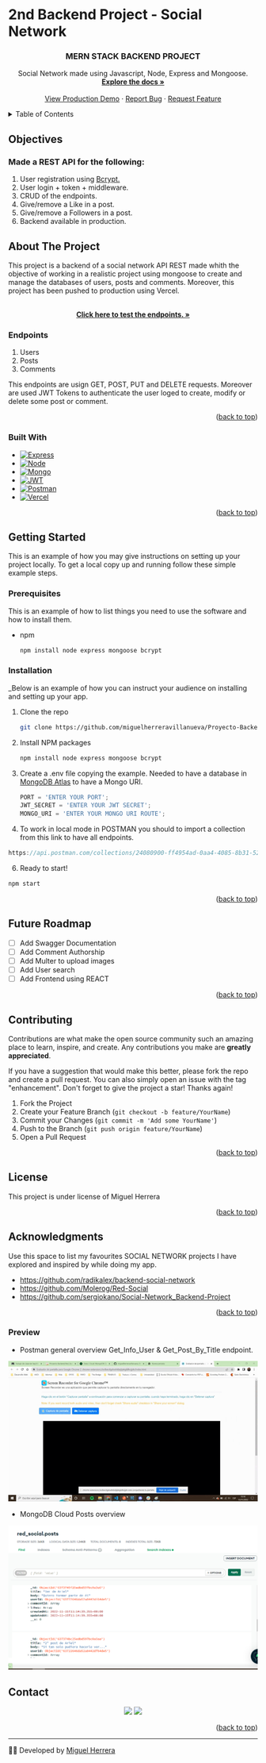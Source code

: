 # 2nd Backend Project - Social Network

 <h3 align="center">MERN STACK BACKEND PROJECT</h3>

  <p align="center">
    Social Network made using Javascript, Node, Express and Mongoose.
    <br />
    <a href="https://github.com/miguelherreravillanueva/Proyecto-Backend.Social_Network"><strong>Explore the docs »</strong></a>
    <br />
    <br />
    <a href="https://proyecto-backend-red-social-blond.vercel.app/">View Production Demo</a>
    ·
    <a href="https://github.com/miguelherreravillanueva/Proyecto-Backend.Social_Network/issues">Report Bug</a>
    ·
    <a href="https://github.com/miguelherreravillanueva/Proyecto-Backend.Social_Network/issues">Request Feature</a>
  </p>
</div>



<!-- TABLE OF CONTENTS -->
<details>
  <summary>Table of Contents</summary>
  <ol>
        <li><a href="#objectives">Objectives</a></li>
    <li>
      <a href="#about-the-project">About The Project</a>
      <ul>
        <li><a href="#endpoints">Endpoints</a></li>
         <li><a href="#built-with">Built With</a></li>
      </ul>   
    </li>
    <li>
      <a href="#getting-started">Getting Started</a>
      <ul>
        <li><a href="#prerequisites">Prerequisites</a></li>
        <li><a href="#installation">Installation</a></li>
      </ul>
    </li>
    <li><a href="#future-roadmap">Future Roadmap</a></li>
    <li><a href="#contributing">Contributing</a></li>
    <li><a href="#license">License</a></li>
    <li><a href="#acknowledgments">Acknowledgments</a></li>
    <li><a href="#contact">Contact</a></li>
  </ol>
</details>

<!-- ABOUT THE OBJECTIVES -->
## Objectives
### Made a REST API for the following:
<objectives>
  <ol>
    <li>User registration using <a href="https://www.npmjs.com/package/bcrypt">Bcrypt.</a></li>
    <li>User login + token + middleware.</a></li>
    <li>CRUD of the endpoints.</a></li>
    <li>Give/remove a Like in a post.</a></li>
    <li>Give/remove a Followers in a post.</a></li>
    <li>Backend available in production.</a></li>
  </ol>
</objectives>


<!-- ABOUT THE PROJECT -->
## About The Project

This project is a backend of a social network API REST made whith the objective of working in a realistic project using mongoose to create and manage the databases of users, posts and comments.
Moreover, this project has been pushed to production using Vercel.

  <p align="center">
    <br />
    <a href="https://proyecto-backend-red-social-blond.vercel.app/"><strong>Click here to test the endpoints. »</strong></a>
  </p>
</div>

### Endpoints

<endpoints>
 
  <ol>
    <li>Users</a></li>
    <li>Posts</a></li>
    <li>Comments</a></li>
  </ol>
</endpoints>

This endpoints are usign GET, POST, PUT and DELETE requests. 
Moreover are used JWT Tokens to authenticate the user loged to create, modify or delete some post or comment.


<p align="right">(<a href="#readme-top">back to top</a>)</p>


### Built With

* [![Express][Express.js]][Express.js-url]
* [![Node][Node.JS]][Node.JS-url]
* [![Mongo][MongoDB]][MongoDB-url]
* [![JWT]][JWT-url]
* [![Postman]][Postman-url]
* [![Vercel]][Vercel-url]


<p align="right">(<a href="#readme-top">back to top</a>)</p>



<!-- GETTING STARTED -->
## Getting Started

This is an example of how you may give instructions on setting up your project locally.
To get a local copy up and running follow these simple example steps.

### Prerequisites

This is an example of how to list things you need to use the software and how to install them.
* npm
  ```sh
  npm install node express mongoose bcrypt
  ```

### Installation

_Below is an example of how you can instruct your audience on installing and setting up your app.

1. Clone the repo
   ```sh
   git clone https://github.com/miguelherreravillanueva/Proyecto-Backend.Social_Network.git
   ```
3. Install NPM packages
   ```sh
   npm install node express mongoose bcrypt
   ```
4. Create a .env file copying the example. Needed to have a database in <a href="https://www.mongodb.com/">MongoDB Atlas</a> to have a Mongo URI.

   ```js
   PORT = 'ENTER YOUR PORT';
   JWT_SECRET = 'ENTER YOUR JWT SECRET';
   MONGO_URI = 'ENTER YOUR MONGO URI ROUTE';
   ```
5. To work in local mode in POSTMAN you should to import a collection from this link to have all endpoints.

  ```js
https://api.postman.com/collections/24080900-ff4954ad-0aa4-4085-8b31-52a3c8b2b640?access_key=PMAT-01GJ7YQ8MEXEQJSRT3S3QQE2KA
  ```
6. Ready to start!
  ```sh
  npm start
  ```


<p align="right">(<a href="#readme-top">back to top</a>)</p>


<!-- FUTURE -->
## Future Roadmap

- [ ] Add Swagger Documentation
- [ ] Add Comment Authorship
- [ ] Add Multer to upload images
- [ ] Add User search
- [ ] Add Frontend using REACT

<p align="right">(<a href="#readme-top">back to top</a>)</p>



<!-- CONTRIBUTING -->
## Contributing

Contributions are what make the open source community such an amazing place to learn, inspire, and create. Any contributions you make are **greatly appreciated**.

If you have a suggestion that would make this better, please fork the repo and create a pull request. You can also simply open an issue with the tag "enhancement".
Don't forget to give the project a star! Thanks again!

1. Fork the Project
2. Create your Feature Branch (`git checkout -b feature/YourName`)
3. Commit your Changes (`git commit -m 'Add some YourName'`)
4. Push to the Branch (`git push origin feature/YourName`)
5. Open a Pull Request

<p align="right">(<a href="#readme-top">back to top</a>)</p>



<!-- LICENSE -->
## License

This project is under license of Miguel Herrera

<p align="right">(<a href="#readme-top">back to top</a>)</p>



<!-- ACKNOWLEDGMENTS -->
## Acknowledgments

Use this space to list my favourites SOCIAL NETWORK projects I have explored and inspired by while doing my app.

* https://github.com/radikalex/backend-social-network
* https://github.com/Molerog/Red-Social
* https://github.com/sergiokano/Social-Network_Backend-Project


<p align="right">(<a href="#readme-top">back to top</a>)</p>



<!-- PREVIEW -->
### Preview 

- Postman general overview
    Get_Info_User & Get_Post_By_Title endpoint.

![foto](assets/screen-recording.gif)


- MongoDB Cloud Posts overview

![foto](assets/mongoDBPost.png)



<!-- CONTACT -->
## Contact 
  <p align="center">
<a href = "mailto:mirkouda@gmail.com"><img src="https://img.shields.io/badge/-Gmail-%23333?style=for-the-badge&logo=gmail&logoColor=white" target="_blank"></a>
    <a href="https://www.linkedin.com/in/mherrevi/" target="_blank"><img src="https://img.shields.io/badge/-LinkedIn-%230077B5?style=for-the-badge&logo=linkedin&logoColor=white" target="_blank"></a> 
</p>

<p align="right">(<a href="#readme-top">back to top</a>)</p>

---
👨‍💻️ Developed by [Miguel Herrera](https://github.com/miguelherreravillanueva)

<!-- MARKDOWN LINKS & IMAGES -->
<!-- https://www.markdownguide.org/basic-syntax/#reference-style-links -->

[linkedin-shield]: https://img.shields.io/badge/-LinkedIn-black.svg?style=for-the-badge&logo=linkedin&colorB=555
[linkedin-url]: https://linkedin.com/in/sergiocano-dev
[product-screenshot]: images/screenshot.png
[Next.js]: https://img.shields.io/badge/next.js-000000?style=for-the-badge&logo=nextdotjs&logoColor=white
[Next-url]: https://nextjs.org/
[React.js]: https://img.shields.io/badge/React-20232A?style=for-the-badge&logo=react&logoColor=61DAFB
[React-url]: https://reactjs.org/
[Vue.js]: https://img.shields.io/badge/Vue.js-35495E?style=for-the-badge&logo=vuedotjs&logoColor=4FC08D
[Vue-url]: https://vuejs.org/
[Angular.io]: https://img.shields.io/badge/Angular-DD0031?style=for-the-badge&logo=angular&logoColor=white
[Angular-url]: https://angular.io/
[JWT]: https://img.shields.io/badge/JWT-black?style=for-the-badge&logo=JSON%20web%20tokens
[JWT-url]: https://jwt.io/
[Vercel]: https://img.shields.io/badge/vercel-%23000000.svg?style=for-the-badge&logo=vercel&logoColor=white
[Vercel-url]: https://vercel.com/
[MongoDB]: https://img.shields.io/badge/MongoDB-%234ea94b.svg?style=for-the-badge&logo=mongodb&logoColor=white
[MongoDB-url]: https://www.mongodb.com/es
[Express.js]: https://img.shields.io/badge/express.js-%23404d59.svg?style=for-the-badge&logo=express&logoColor=%2361DAFB
[Express.js-url]: https://expressjs.com/
[Node.JS]: https://img.shields.io/badge/node.js-6DA55F?style=for-the-badge&logo=node.js&logoColor=white
[Node.JS-url]: https://nextjs.org/

[Postman]: https://img.shields.io/badge/Postman-FF6C37?style=for-the-badge&logo=postman&logoColor=white
[Postman-url]: https://www.postman.com/

